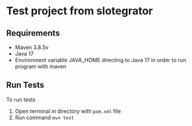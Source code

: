 # Test project from slotegrator

## Requirements ##

- Maven 3.8.5v
- Java 17
- Environment variable JAVA_HOME directing to Java 17 in order to run program with maven

## Run Tests ##

To run tests

1. Open terminal in directory with `pom.xml` file
2. Run command `mvn test`
